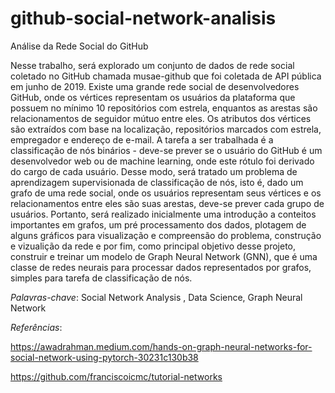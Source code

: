 # github-social-network-analisis

Análise da Rede Social do GitHub

Nesse trabalho, será explorado um conjunto de dados de rede social coletado no
GitHub chamada musae-github que foi coletada de API pública em junho de 2019.
Existe uma grande rede social de desenvolvedores GitHub, onde os vértices
representam os usuários da plataforma que possuem no mínimo 10 repositórios
com estrela, enquantos as arestas são relacionamentos de seguidor mútuo entre
eles. Os atributos dos vértices são extraídos com base na localização, repositórios
marcados com estrela, empregador e endereço de e-mail. A tarefa a ser trabalhada
é a classificação de nós binários - deve-se prever se o usuário do GitHub é um
desenvolvedor web ou de machine learning, onde este rótulo foi derivado do cargo
de cada usuário. Desse modo, será tratado um problema de aprendizagem
supervisionada de classificação de nós, isto é, dado um grafo de uma rede social,
onde os usuários representam seus vértices e os relacionamentos entre eles são suas
arestas, deve-se prever cada grupo de usuários. Portanto, será realizado
inicialmente uma introdução a conteitos importantes em grafos, um pré
processamento dos dados, plotagem de alguns gráficos para visualização e
compreensão do problema, construção e vizualição da rede e por fim, como
principal objetivo desse projeto, construir e treinar um modelo de Graph Neural
Network (GNN), que é uma classe de redes neurais para processar dados
representados por grafos, simples para tarefa de classificação de nós.

*Palavras-chave*: Social Network Analysis , Data Science, Graph Neural Network

*Referências*: 

https://awadrahman.medium.com/hands-on-graph-neural-networks-for-social-network-using-pytorch-30231c130b38

https://github.com/franciscoicmc/tutorial-networks
